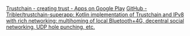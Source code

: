 
[Trustchain - creating trust - Apps on Google Play](https://play.google.com/store/apps/details?id=nl.tudelft.trustchain)
[GitHub - Tribler/trustchain-superapp: Kotlin implementation of Trustchain and IPv8 with rich networking: multihoming of local Bluetooth+4G, decentral social networking, UDP hole punching, etc.](https://github.com/Tribler/trustchain-superapp)
